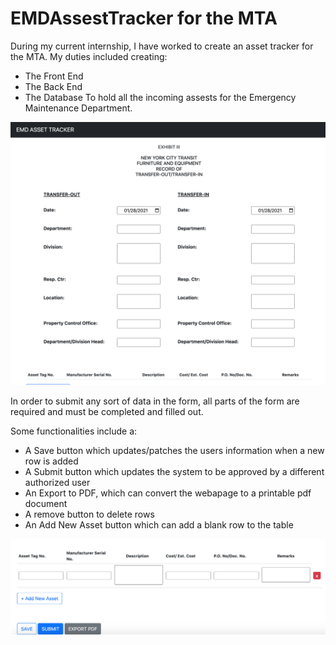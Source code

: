 # EMDAssestTracker for the MTA

During my current internship, I have worked to create an asset tracker for the MTA. My duties included creating:
* The Front End
* The Back End
* The Database 
To hold all the incoming assests for the Emergency Maintenance Department. 

<img src="main_screen.png">

In order to submit any sort of data in the form, all parts of the form are required and must be completed and filled out.

Some functionalities include a: 

* A Save button which updates/patches the users information when a new row is added
* A Submit button which updates the system to be approved by a different authorized user
* An Export to PDF, which can convert the webapage to a printable pdf document
* A remove button to delete rows
* An Add New Asset button which can add a blank row to the table 

<img src="buttons.png">
